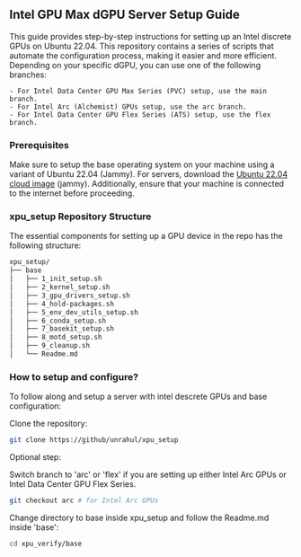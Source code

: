 ## Intel GPU Max dGPU Server Setup Guide

This guide provides step-by-step instructions for setting up an Intel discrete GPUs on Ubuntu 22.04. This repository contains a series of scripts that automate the configuration process, making it easier and more efficient. Depending on your specific dGPU, you can use one of the following branches:

    - For Intel Data Center GPU Max Series (PVC) setup, use the main branch.
    - For Intel Arc (Alchemist) GPUs setup, use the arc branch.
    - For Intel Data Center GPU Flex Series (ATS) setup, use the flex branch.

### Prerequisites

Make sure to setup the base operating system on your machine using a variant of Ubuntu 22.04 (Jammy). For servers, download the [Ubuntu 22.04 cloud image](https://cloud-images.ubuntu.com/jammy/current/) (jammy). Additionally, ensure that your machine is connected to the internet before proceeding.

### xpu\_setup Repository Structure

The essential components for setting up a GPU device in the repo has the following structure:

```bash
xpu_setup/
├── base
│   ├── 1_init_setup.sh
│   ├── 2_kernel_setup.sh
│   ├── 3_gpu_drivers_setup.sh
│   ├── 4_hold-packages.sh
│   ├── 5_env_dev_utils_setup.sh
│   ├── 6_conda_setup.sh
│   ├── 7_basekit_setup.sh
│   ├── 8_motd_setup.sh
│   ├── 9_cleanup.sh
│   └── Readme.md
```

### How to setup and configure?

To follow along and setup a server with intel descrete GPUs and base configuration:

Clone the repository:

```bash
git clone https://github/unrahul/xpu_setup
```
Optional step:

Switch branch to 'arc' or 'flex' if you are setting up either Intel Arc GPUs or Intel Data Center GPU Flex Series.

```bash
git checkout arc # for Intel Arc GPUs
```

Change directory to base inside xpu\_setup and follow the Readme.md inside 'base':

```bash
cd xpu_verify/base
```
